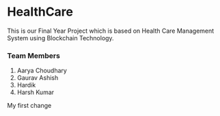 # HealthCare

This is our Final Year Project which is based on Health Care Management System using Blockchain Technology.

### Team Members 
1. Aarya Choudhary
2. Gaurav Ashish
3. Hardik 
4. Harsh Kumar

My first change
